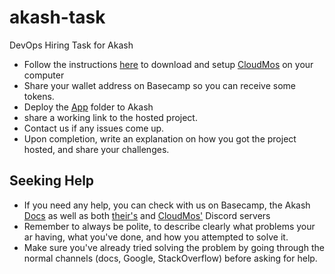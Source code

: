 # akash-task
DevOps Hiring Task for Akash

* Follow the instructions [here](https://docs.akash.network/guides/deploy) to download and  setup [CloudMos](https://cloudmos.io/) on your computer
* Share your wallet address on Basecamp so you can receive some tokens.
* Deploy the [App](../akash-task/app/) folder to Akash
* share a working link to the hosted project.
* Contact us if any issues come up.
* Upon completion, write an explanation on how you got the project hosted, and share your challenges.

## Seeking Help

* If you need any help, you can check with us on Basecamp,  the Akash [Docs](https://docs.akash.network/) as well as both [their's](https://discord.com/invite/akash) and [CloudMos'](https://discord.gg/rXDFNYnFwv) Discord servers
* Remember to always be polite, to describe clearly what problems your ar having, what you've done, and how you attempted to solve it.
* Make sure you've already tried solving the problem by going through the normal channels (docs, Google, StackOverflow) before asking for help.
